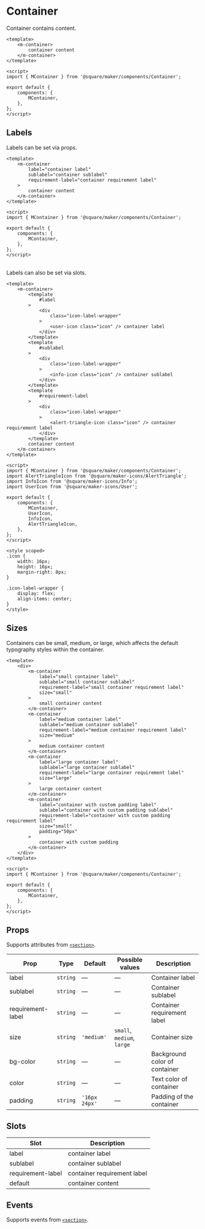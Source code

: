 # Container

Container contains content.

```vue
<template>
	<m-container>
		container content
	</m-container>
</template>

<script>
import { MContainer } from '@square/maker/components/Container';

export default {
	components: {
		MContainer,
	},
};
</script>
```

## Labels

Labels can be set via props.

```vue
<template>
	<m-container
		label="container label"
		sublabel="container sublabel"
		requirement-label="container requirement label"
	>
		container content
	</m-container>
</template>

<script>
import { MContainer } from '@square/maker/components/Container';

export default {
	components: {
		MContainer,
	},
};
</script>
```

<br>
Labels can also be set via slots.

```vue
<template>
	<m-container>
		<template
			#label
		>
			<div
				class="icon-label-wrapper"
			>
				<user-icon class="icon" /> container label
			</div>
		</template>
		<template
			#sublabel
		>
			<div
				class="icon-label-wrapper"
			>
				<info-icon class="icon" /> container sublabel
			</div>
		</template>
		<template
			#requirement-label
		>
			<div
				class="icon-label-wrapper"
			>
				<alert-triangle-icon class="icon" /> container requirement label
			</div>
		</template>
		container content
	</m-container>
</template>

<script>
import { MContainer } from '@square/maker/components/Container';
import AlertTriangleIcon from '@square/maker-icons/AlertTriangle';
import InfoIcon from '@square/maker-icons/Info';
import UserIcon from '@square/maker-icons/User';

export default {
	components: {
		MContainer,
		UserIcon,
		InfoIcon,
		AlertTriangleIcon,
	},
};
</script>

<style scoped>
.icon {
	width: 16px;
	height: 16px;
	margin-right: 8px;
}

.icon-label-wrapper {
	display: flex;
	align-items: center;
}
</style>
```

## Sizes

Containers can be small, medium, or large, which affects the default typography styles within the container.

```vue
<template>
	<div>
		<m-container
			label="small container label"
			sublabel="small container sublabel"
			requirement-label="small container requirement label"
			size="small"
		>
			small container content
		</m-container>
		<m-container
			label="medium container label"
			sublabel="medium container sublabel"
			requirement-label="medium container requirement label"
			size="medium"
		>
			medium container content
		</m-container>
		<m-container
			label="large container label"
			sublabel="large container sublabel"
			requirement-label="large container requirement label"
			size="large"
		>
			large container content
		</m-container>
		<m-container
			label="container with custom padding label"
			sublabel="container with custom padding sublabel"
			requirement-label="container with custom padding requirement label"
			size="small"
			padding="50px"
		>
			container with custom padding
		</m-container>
	</div>
</template>

<script>
import { MContainer } from '@square/maker/components/Container';

export default {
	components: {
		MContainer,
	},
};
</script>
```

<!-- api-tables:start -->
## Props

Supports attributes from [`<section>`](https://developer.mozilla.org/en-US/docs/Web/HTML/Element/section).

| Prop              | Type     | Default       | Possible values            | Description                   |
| ----------------- | -------- | ------------- | -------------------------- | ----------------------------- |
| label             | `string` | —             | —                          | Container label               |
| sublabel          | `string` | —             | —                          | Container sublabel            |
| requirement-label | `string` | —             | —                          | Container requirement label   |
| size              | `string` | `'medium'`    | `small`, `medium`, `large` | Container size                |
| bg-color          | `string` | —             | —                          | Background color of container |
| color             | `string` | —             | —                          | Text color of container       |
| padding           | `string` | `'16px 24px'` | —                          | Padding of the container      |


## Slots

| Slot              | Description                 |
| ----------------- | --------------------------- |
| label             | container label             |
| sublabel          | container sublabel          |
| requirement-label | container requirement label |
| default           | container content           |


## Events

Supports events from [`<section>`](https://developer.mozilla.org/en-US/docs/Web/HTML/Element/section).
<!-- api-tables:end -->
